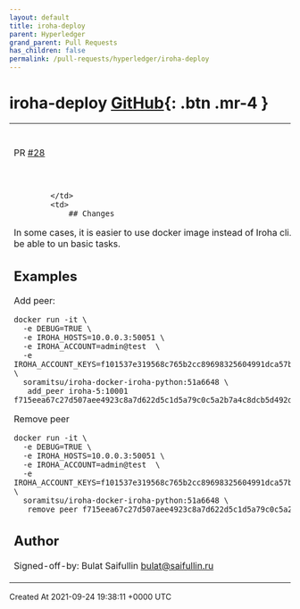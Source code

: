 ```yaml
---
layout: default
title: iroha-deploy
parent: Hyperledger
grand_parent: Pull Requests
has_children: false
permalink: /pull-requests/hyperledger/iroha-deploy
---
```


# iroha-deploy <span class="fs-3 right-align">[GitHub](https://github.com/hyperledger/iroha-deploy){: .btn .mr-4 }</span>


<div>
    <table>
        <tr>
            <td>
                PR <a href="https://github.com/hyperledger/iroha-deploy/pull/28" class=".btn">#28</a>
            </td>
            <td>
                <b>
                    Add remove peer in python script
                </b>
            </td>
        </tr>
        <tr>
            <td>
                
            </td>
            <td>
                ## Changes
In some cases, it is easier to use docker image instead of Iroha cli.I updated the script to be able to un basic tasks.

## Examples
Add peer:
```
docker run -it \
  -e DEBUG=TRUE \
  -e IROHA_HOSTS=10.0.0.3:50051 \
  -e IROHA_ACCOUNT=admin@test  \
  -e IROHA_ACCOUNT_KEYS=f101537e319568c765b2cc89698325604991dca57b9716b58016b253506cab70 \
  soramitsu/iroha-docker-iroha-python:51a6648 \
   add_peer iroha-5:10001 f715eea67c27d507aee4923c8a7d622d5c1d5a79c0c5a2b7a4c8dcb5d492d912
 ```
 Remove peer
```
docker run -it \
  -e DEBUG=TRUE \
  -e IROHA_HOSTS=10.0.0.3:50051 \
  -e IROHA_ACCOUNT=admin@test  \
  -e IROHA_ACCOUNT_KEYS=f101537e319568c765b2cc89698325604991dca57b9716b58016b253506cab70 \
  soramitsu/iroha-docker-iroha-python:51a6648 \
   remove_peer f715eea67c27d507aee4923c8a7d622d5c1d5a79c0c5a2b7a4c8dcb5d492d912
```
## Author 
Signed-off-by: Bulat Saifullin <bulat@saifullin.ru>
            </td>
        </tr>
    </table>
    <div class="right-align">
        Created At 2021-09-24 19:38:11 +0000 UTC
    </div>
</div>

